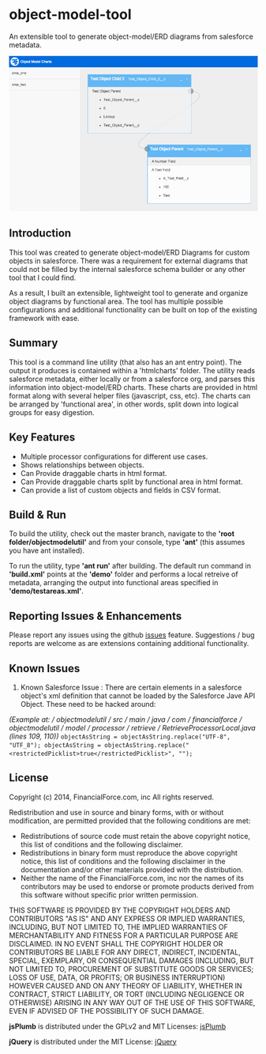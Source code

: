 object-model-tool
=================

An extensible tool to generate object-model/ERD diagrams from salesforce metadata.

![Screenshot of the created artifact](/img/example.png)

Introduction
------------

This tool was created to generate object-model/ERD Diagrams for custom objects in salesforce. There was a requirement for external diagrams that could not be filled by the internal salesforce schema builder or any other tool that I could find.

As a result, I built an extensible, lightweight tool to generate and organize object diagrams by functional area. The tool has multiple possible configurations and additional functionality can be built on top of the existing framework with ease.

Summary
-------

This tool is a command line utility (that also has an ant entry point). The output it produces is contained within a 'htmlcharts' folder. The utility reads salesforce metadata, either locally or from a salesforce org, and parses this information into object-model/ERD charts. These charts are provided in html format along with several helper files (javascript, css, etc). The charts can be arranged by 'functional area', in other words, split down into logical groups for easy digestion.

Key Features
------------

* Multiple processor configurations for different use cases.
* Shows relationships between objects.
* Can Provide draggable charts in html format.
* Can Provide draggable charts split by functional area in html format.
* Can provide a list of custom objects and fields in CSV format.

Build & Run
-----------

To build the utility, check out the master branch, navigate to the **'root folder/objectmodelutil'** and from your console, type **'ant'** (this assumes you have ant installed).

To run the utility, type **'ant run'** after building. The default run command in **'build.xml'** points at the **'demo'** folder and performs a local retreive of metadata, arranging the output into functional areas specified in **'demo/testareas.xml'**.

Reporting Issues & Enhancements
-------------------------------

Please report any issues using the github [issues](https://github.com/financialforcedev/object-model-tool/issues) feature. Suggestions / bug reports are welcome as are extensions containing additional functionality.

Known Issues 
------------

1.   Known Salesforce Issue : There are certain elements in a salesforce object's xml definition that cannot be loaded by the Salesforce Jave API Object. These need to be hacked around:

*(Example at: / objectmodelutil / src / main / java / com / financialforce / objectmodelutil / model / processor / retrieve / RetrieveProcessorLocal.java (lines 109, 110))* 
     ```
     objectAsString = objectAsString.replace("UTF-8", "UTF_8");
     objectAsString = objectAsString.replace("<restrictedPicklist>true</restrictedPicklist>", "");
     ```

License
-------

Copyright (c) 2014, FinancialForce.com, inc
All rights reserved.

Redistribution and use in source and binary forms, with or without modification, 
are permitted provided that the following conditions are met:
- Redistributions of source code must retain the above copyright notice, 
     this list of conditions and the following disclaimer.
- Redistributions in binary form must reproduce the above copyright notice, 
     this list of conditions and the following disclaimer in the documentation 
     and/or other materials provided with the distribution.
- Neither the name of the FinancialForce.com, inc nor the names of its contributors 
     may be used to endorse or promote products derived from this software without 
     specific prior written permission.

THIS SOFTWARE IS PROVIDED BY THE COPYRIGHT HOLDERS AND CONTRIBUTORS "AS IS" AND 
 ANY EXPRESS OR IMPLIED WARRANTIES, INCLUDING, BUT NOT LIMITED TO, THE IMPLIED WARRANTIES 
 OF MERCHANTABILITY AND FITNESS FOR A PARTICULAR PURPOSE ARE DISCLAIMED. IN NO EVENT SHALL 
 THE COPYRIGHT HOLDER OR CONTRIBUTORS BE LIABLE FOR ANY DIRECT, INDIRECT, INCIDENTAL, SPECIAL, 
 EXEMPLARY, OR CONSEQUENTIAL DAMAGES (INCLUDING, BUT NOT LIMITED TO, PROCUREMENT OF SUBSTITUTE GOODS
 OR SERVICES; LOSS OF USE, DATA, OR PROFITS; OR BUSINESS INTERRUPTION) HOWEVER CAUSED AND ON ANY THEORY
 OF LIABILITY, WHETHER IN CONTRACT, STRICT LIABILITY, OR TORT (INCLUDING NEGLIGENCE OR OTHERWISE)
 ARISING IN ANY WAY OUT OF THE USE OF THIS SOFTWARE, EVEN IF ADVISED OF THE POSSIBILITY OF SUCH DAMAGE.

**jsPlumb** is distributed under the GPLv2 and MIT Licenses: [jsPlumb](http://www.jsplumb.org)

**jQuery** is distributed under the MIT License: [jQuery](http://jquery.com)
